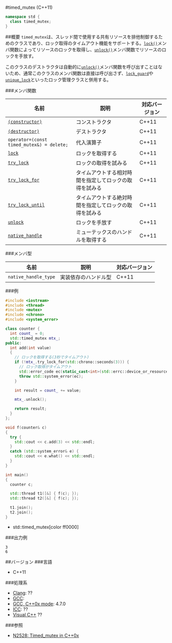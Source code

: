 #timed_mutex (C++11)
```cpp
namespace std {
  class timed_mutex;
}
```

##概要
`timed_mutex`は、スレッド間で使用する共有リソースを排他制御するためのクラスであり、ロック取得のタイムアウト機能をサポートする。[`lock()`](./timed_mutex/lock.md)メンバ関数によってリソースのロックを取得し、[`unlock()`](./timed_mutex/unlock.md)メンバ関数でリソースのロックを手放す。

このクラスのデストラクタは自動的に[`unlock()`](./timed_mutex/op_destructor.md)メンバ関数を呼び出すことはないため、通常このクラスのメンバ関数は直接は呼び出さず、[`lock_guard`](/reference/mutex/lock_guard.md)や[`unique_lock`](/reference/mutex/unique_lock.md)といったロック管理クラスと併用する。


###メンバ関数

| 名前 | 説明 | 対応バージョン |
|-----------------------------------------------------|--------------------------------------------------------|-------|
| [`(constructor)`](./timed_mutex/op_constructor.md)     | コンストラクタ | C++11 |
| [`(destructor)`](./timed_mutex/op_destructor.md)     | デストラクタ | C++11 |
| `operator=(const timed_mutex&) = delete;`           | 代入演算子 | C++11 |
| [`lock`](./timed_mutex/lock.md)                     | ロックを取得する | C++11 |
| [`try_lock`](./timed_mutex/try_lock.md)             | ロックの取得を試みる | C++11 |
| [`try_lock_for`](./timed_mutex/try_lock_for.md)     | タイムアウトする相対時間を指定してロックの取得を試みる | C++11 |
| [`try_lock_until`](./timed_mutex/try_lock_until.md) | タイムアウトする絶対時間を指定してロックの取得を試みる | C++11 |
| [`unlock`](./timed_mutex/unlock.md)                 | ロックを手放す | C++11 |
| [`native_handle`](./timed_mutex/native_handle.md)   | ミューテックスのハンドルを取得する | C++11 |


###メンバ型

| 名前 | 説明 | 対応バージョン |
|----------------------|----------------------|-------|
| `native_handle_type` | 実装依存のハンドル型 | C++11 |


###例
```cpp
#include <iostream>
#include <thread>
#include <mutex>
#include <chrono>
#include <system_error>

class counter {
  int count_ = 0;
  std::timed_mutex mtx_;
public:
  int add(int value)
  {
    // ロックを取得する(3秒でタイムアウト)
    if (!mtx_.try_lock_for(std::chrono::seconds(3))) {
      // ロック取得がタイムアウト
      std::error_code ec(static_cast<int>(std::errc::device_or_resource_busy), std::generic_category());
      throw std::system_error(ec);
    }

    int result = count_ += value;

    mtx_.unlock();

    return result;
  }
};

void f(counter& c)
{
  try {
    std::cout << c.add(3) << std::endl;
  }
  catch (std::system_error& e) {
    std::cout << e.what() << std::endl;
  }
}

int main()
{
  counter c;

  std::thread t1([&] { f(c); });
  std::thread t2([&] { f(c); });

  t1.join();
  t2.join();
}
```
* std::timed_mutex[color ff0000]

###出力例
```
3
6
```

##バージョン
###言語
- C++11

###処理系
- [Clang](/implementation.md#clang): ??
- [GCC](/implementation.md#gcc): 
- [GCC, C++0x mode](/implementation.md#gcc): 4.7.0
- [ICC](/implementation.md#icc): ??
- [Visual C++](/implementation.md#visual_cpp) ??

###参照
- [N2528: Timed_mutex in C++0x](http://www.open-std.org/jtc1/sc22/wg21/docs/papers/2008/n2528.html)
